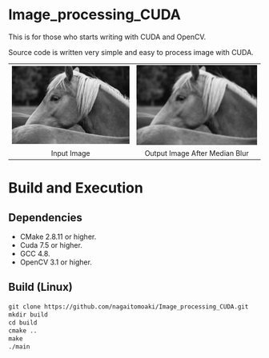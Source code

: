 # Image_processing_CUDA
This is for those who starts writing with CUDA and OpenCV.

Source code is written very simple and easy to process image with CUDA.
<table>
  <tr>
    <td><img src="img/input.jpg"></td>
    <td><img src="img/output_cpu.jpg"></td>
  </tr>
  <tr>
    <td align="middle">Input Image</td>
    <td align="middle">Output Image After Median Blur</td>
  </tr>
</table>

# Build and Execution

## Dependencies

  * CMake 2.8.11 or higher.
  * Cuda 7.5 or higher.
  * GCC 4.8.
  * OpenCV 3.1 or higher.

## Build (Linux)

    git clone https://github.com/nagaitomoaki/Image_processing_CUDA.git
    mkdir build
    cd build
    cmake ..
    make
    ./main
